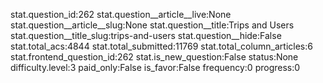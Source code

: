 stat.question_id:262
stat.question__article__live:None
stat.question__article__slug:None
stat.question__title:Trips and Users
stat.question__title_slug:trips-and-users
stat.question__hide:False
stat.total_acs:4844
stat.total_submitted:11769
stat.total_column_articles:6
stat.frontend_question_id:262
stat.is_new_question:False
status:None
difficulty.level:3
paid_only:False
is_favor:False
frequency:0
progress:0
